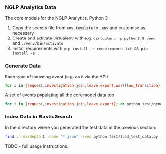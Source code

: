 ### NGLP Analytics Data

The core models for the NGLP Analytics. Python 3

1. Copy the secrets file from `env.template` to `.env` and customise as necessary
2. Create and activate virtualenv with e.g. `virtualenv -p python3.8 venv` and `./venv/bin/activate`
3. Install requirements with `pip install -r requirements.txt && pip install -e .`

### Generate Data

Each type of incoming event (e.g. as if via the API)

```bash
for i in {request,investigation,join,leave,export,workflow_transition}; do python test/generate_test_data.py -e $i -n 1000; done
```

A set of events populating all the core model data too

```bash
for i in {request,investigation,join,leave,export}; do python test/generate_test_data.py -e $i -n 1000 -c; done
```

### Index Data in ElasticSearch

In the directory where you generated the test data in the previous section:

```bash
find . -maxdepth 1 -name "*.json" -exec python test/load_test_data.py -i {} \;
```

TODO - full usage instructions.


